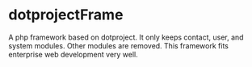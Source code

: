 # dotprojectFrame
A php framework based on dotproject. It only keeps contact, user, and system modules. Other modules are removed. This framework fits enterprise web development very well. 
